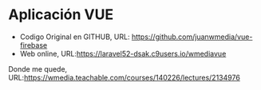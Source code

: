 # Aplicación VUE

- Codigo Original en GITHUB, URL: https://github.com/juanwmedia/vue-firebase
- Web online, URL:https://laravel52-dsak.c9users.io/wmediavue

Donde me quede, URL:https://wmedia.teachable.com/courses/140226/lectures/2134976